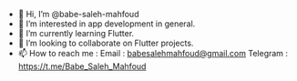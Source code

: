 - 👋 Hi, I’m @babe-saleh-mahfoud
- 👀 I’m interested in 
app development in general.
- 🌱 I’m currently learning Flutter.
- 💞️ I’m looking to collaborate on Flutter projects.
- 📫 How to reach me :
Email : babesalehmahfoud@gmail.com
Telegram : https://t.me/Babe_Saleh_Mahfoud


<!---
babe-saleh-mahfoud/babe-saleh-mahfoud is a ✨ special ✨ repository because its `README.md` (this file) appears on your GitHub profile.
You can click the Preview link to take a look at your changes.
--->
